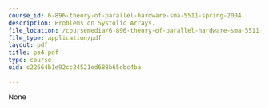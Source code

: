 ```yaml
---
course_id: 6-896-theory-of-parallel-hardware-sma-5511-spring-2004
description: Problems on Systolic Arrays.
file_location: /coursemedia/6-896-theory-of-parallel-hardware-sma-5511-spring-2004/c22664b1e92cc24521ed688b65dbc4ba_ps4.pdf
file_type: application/pdf
layout: pdf
title: ps4.pdf
type: course
uid: c22664b1e92cc24521ed688b65dbc4ba

---
```

None